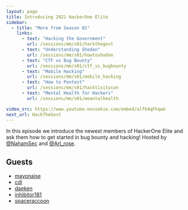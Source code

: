 ```yaml
---
layout: page
title: Introducing 2021 HackerOne Elite
sidebar:
  - title: "More from Season 01"
    links:
      - text: "Hacking the Government"
        url: /sessions/mm/s01/hackthegovt
      - text: "Understanding Shodan"
        url: /sessions/mm/s01/howtoshodan
      - text: "CTF vs Bug Bounty"
        url: /sessions/mm/s01/ctf_vs_bugbounty
      - text: "Mobile Hacking"
        url: /sessions/mm/s01/mobile_hacking
      - text: "How to Pentest"
        url: /sessions/mm/s01/hacktivitycon
      - text: "Mental Health for Hackers"
        url: /sessions/mm/s01/meantalhealth

video_src: https://www.youtube-nocookie.com/embed/alf64qFhqwU
next_url: HackTheGovt
---
```


In this episode we introduce the newest members of HackerOne Elite and ask them how to get started in bug bounty and hacking! Hosted by [@NahamSec](https://twitter.com/NahamSec) and [@Arl_rose](https://twitter.com/arl_rose).

Guests
-----------------

- [mayonaise](https://twitter.com/colston3000)
- [cdl](https://twitter.com/hacker_)
- [daeken](https://twitter.com/daeken)
- [inhibitor181](https://twitter.com/inhibitor181)
- [spaceraccoon](https://twitter.com/spaceraccoon)

